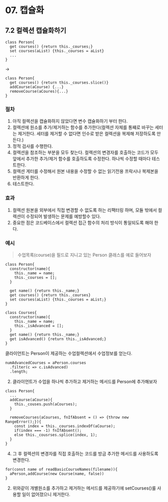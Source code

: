 # 07. 캡슐화

## 7.2 컬렉션 캡슐화하기
```JS
class Person{
  get courses() {return this._courses;}
  set courses(aList) {this._courses = aList}
  ...
}
```
->
```JS
class Person{
  get courses() {return this._courses.slice()}
  addCourse(aCourse) {...}
  removeCourse(aCoures){...}
}
```

### 절차
1. 아직 컬렉션을 캡슐화하지 않았다면 변수 캡슐화하기 부터 한다.
2. 컬렉션에 원소를 추가/제거하는 함수를 추가한다(컬렉션 자체를 통쨰로 바꾸는 세터는 제거한다. 세터를 제거할 수 없다면 인수로 받은 컬렉션을 복제해 저장하도록 만든다.)
3. 정적 검사를 수행한다.
4. 컬렉션을 참조하는 부분을 모두 찾는다. 컬렉션의 변경자를 호출하는 코드가 모두 앞에서 추가한 추가/제거 함수를 호출하도록 수정한다. 하나씩 수정할 때마다 테스트한다.
5. 컬렉션 게터를 수정해서 원본 내용을 수정할 수 없는 읽기전용 프락시나 복제본을 반환하게 한다.
6. 테스트한다.

### 효과
1. 컬렉션 원본을 외부에서 직접 변경할 수 없도록 하는 리팩터링 하며, 모듈 밖에서 컬렉션이 수정되어 발생하는 문제를 예방할수 있다.
2. 중요한 점은 코드베이스에서 컬렉션 접근 함수의 처리 방식이 통일되도록 해야 한다.

### 예시
> 수업목록(course)을 필드로 지니고 있는 Person 클래스를 예로 들어보자
```JS
class Person{
  constructor(name){
    this._name = name;
    this._courses = [];
  }
  
  get name() {return this._name;}
  get courses() {return this._courses}
  set courses(aList) {this._courses = aList;}
}

class Courses{
  constructor(name){
    this._name = name;
    this._isAdvanced = [];
  }
  get name() {return this._name;}
  get isAdvanced() {return this._isAdvanced;}
}
```
클라이언트는 Person이 제공하는 수업컬렉션에서 수업정보를 얻는다.
```JS
numAdvancedCourses = aPerson.courses
  .filter(c => c.isAdvanced)
  .length;
```

2. 클라이언트가 수업을 하나씩 추가하고 제거하는 메서드를 Person에 추가해보자
```JS
class Person{
  ...
  addCourse(aCourse){
    this._couses.push(aCourses);
  }
  
  removeCourses(aCourses, fnIfAbsent = () => {throw new RangeError();}){
    const index = this._courses.indexOf(aCourse);
    if(index === -1) fnIfAbsent();
    else this._cousrses.splice(index, 1);
  }
}
```

4. 그 후 컬렉션의 변경자를 직접 호출하는 코드를 방금 추가한 메서드를 사용하도록 변경한다.
```JS
for(const name of readBasicCourseNames(filename)){
  aPerson,addCourse(new Course(name, false))
}
```

2. 위와같이 개별원소를 추가하고 제거하는 메서드를 제공하기에 setCourses()룰 사용할 일이 없어졌으니 제거한다.
